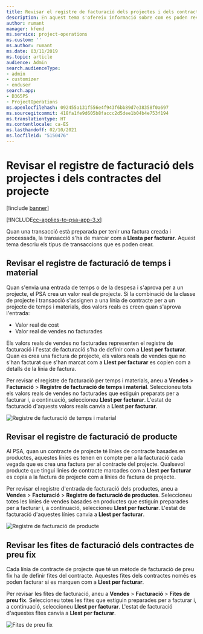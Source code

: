 ```yaml
---
title: Revisar el registre de facturació dels projectes i dels contractes del projecte
description: En aquest tema s'ofereix informació sobre com es poden revisar els registres de temps, despeses i productes, i com marcar-los com a preparats per a la facturació.
author: rumant
manager: kfend
ms.service: project-operations
ms.custom: ''
ms.author: rumant
ms.date: 03/11/2019
ms.topic: article
audience: Admin
search.audienceType:
- admin
- customizer
- enduser
search.app:
- D365PS
- ProjectOperations
ms.openlocfilehash: 092455a131f556e4f943f6bb89d7e38358f0a697
ms.sourcegitcommit: 418fa1fe9d605b8faccc2d5dee1b04b4e753f194
ms.translationtype: HT
ms.contentlocale: ca-ES
ms.lasthandoff: 02/10/2021
ms.locfileid: "5150476"
---
```

# <a name="review-the-invoicing-backlog-on-projects-and-project-contracts"></a>Revisar el registre de facturació dels projectes i dels contractes del projecte

[!include [banner](../includes/psa-now-project-operations.md)]

[!INCLUDE[cc-applies-to-psa-app-3.x](../includes/cc-applies-to-psa-app-3x.md)]

Quan una transacció està preparada per tenir una factura creada i processada, la transacció s'ha de marcar com a **Llesta per facturar**. Aquest tema descriu els tipus de transaccions que es poden crear.

## <a name="review-the-time-and-material-billing-backlog"></a>Revisar el registre de facturació de temps i material

Quan s'envia una entrada de temps o de la despesa i s'aprova per a un projecte, el PSA crea un valor real de projecte. Si la combinació de la classe de projecte i transacció s'assignen a una línia de contracte per a un projecte de temps i materials, dos valors reals es creen quan s'aprova l'entrada:

- Valor real de cost 
- Valor real de vendes no facturades

Els valors reals de vendes no facturades representen el registre de facturació i l'estat de facturació s'ha de definir com a **Llest per facturar**. Quan es crea una factura de projecte, els valors reals de vendes que no s'han facturat que s'han marcat com a **Llest per facturar** es copien com a detalls de la línia de factura.

Per revisar el registre de facturació per temps i materials, aneu a **Vendes** \> **Facturació** \> **Registre de facturació de temps i material**. Seleccioneu tots els valors reals de vendes no facturades que estiguin preparats per a facturar i, a continuació, seleccioneu **Llest per facturar**. L'estat de facturació d'aquests valors reals canvia a **Llest per facturar**.

![Registre de facturació de temps i material](media/TMBacklog.png)

## <a name="review-the-product-billing-backlog"></a>Revisar el registre de facturació de producte

Al PSA, quan un contracte de projecte té línies de contracte basades en productes, aquestes línies es tenen en compte per a la facturació cada vegada que es crea una factura per al contracte del projecte. Qualsevol producte que tingui línies de contracte marcades com a **Llest per facturar** es copia a la factura de projecte com a línies de factura de projecte.

Per revisar el registre d'entrada de facturació dels productes, aneu a **Vendes** \> **Facturació** \> **Registre de facturació de productes**. Seleccioneu totes les línies de vendes basades en productes que estiguin preparades per a facturar i, a continuació, seleccioneu **Llest per facturar**. L'estat de facturació d'aquestes línies canvia a **Llest per facturar**.

![Registre de facturació de producte](media/ProductBacklog.png)

## <a name="review-billing-milestones-on-fixed-price-contracts"></a>Revisar les fites de facturació dels contractes de preu fix

Cada línia de contracte de projecte que té un mètode de facturació de preu fix ha de definir fites del contracte. Aquestes fites dels contractes només es poden facturar si es marquen com a **Llest per facturar**. 

Per revisar les fites de facturació, aneu a **Vendes** \> **Facturació** \> **Fites de preu fix**. Seleccioneu totes les fites que estiguin preparades per a facturar i, a continuació, seleccioneu **Llest per facturar**. L'estat de facturació d'aquestes fites canvia a **Llest per facturar**.

![Fites de preu fix](media/FPBacklog.png)
